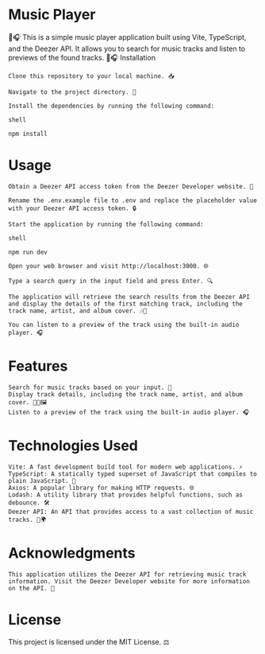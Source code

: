 # Music Player

🎵🎧 This is a simple music player application built using Vite, TypeScript, and the Deezer API. It allows you to search for music tracks and listen to previews of the found tracks. 🎵🎧
Installation

    Clone this repository to your local machine. 📥

    Navigate to the project directory. 📂

    Install the dependencies by running the following command:

    shell

    npm install

# Usage

    Obtain a Deezer API access token from the Deezer Developer website. 🔑

    Rename the .env.example file to .env and replace the placeholder value with your Deezer API access token. 🔒

    Start the application by running the following command:

    shell

    npm run dev

    Open your web browser and visit http://localhost:3000. 🌐

    Type a search query in the input field and press Enter. 🔍

    The application will retrieve the search results from the Deezer API and display the details of the first matching track, including the track name, artist, and album cover. 🎶📸

    You can listen to a preview of the track using the built-in audio player. 🎧

# Features

    Search for music tracks based on your input. 🔎
    Display track details, including the track name, artist, and album cover. 🎵👤🖼️
    Listen to a preview of the track using the built-in audio player. 🎧

# Technologies Used

    Vite: A fast development build tool for modern web applications. ⚡
    TypeScript: A statically typed superset of JavaScript that compiles to plain JavaScript. 🔄
    Axios: A popular library for making HTTP requests. 🌐
    Lodash: A utility library that provides helpful functions, such as debounce. 🛠️
    Deezer API: An API that provides access to a vast collection of music tracks. 🎵🌍

# Acknowledgments

    This application utilizes the Deezer API for retrieving music track information. Visit the Deezer Developer website for more information on the API. 🙏

# License

This project is licensed under the MIT License. ⚖️